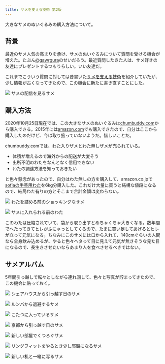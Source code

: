 ```yaml
---
title: サメを支える技術 第2版
---
```


大きなサメのぬいぐるみの購入方法について。

## 背景

最近のサメ人気の高まりを承け、サメのぬいぐるみについて質問を受ける機会が増えた。たぶん[@gawrgura](https://twitter.com/gawrgura)のせいだろう。最近質問したきた人は、サメ好きの友達にプレゼントするつもりらしい。いい友達だ。

これまでこういう質問に対しては昔書いた[サメを支える技術](/articles/2016-11-22-h)を紹介していたが、少し情報が古くなってきたので、この機会に新たに書き直すことにした。

![](/images/2020-10-25-shark-gura.jpg)
サメの配信を見るサメ

## 購入方法

2020年10月25日現在では、この大きなサメのぬいぐるみは[chumbuddy.com](https://www.chumbuddy.com/)から購入できる。2015年には[amazon.com](https://www.amazon.com/gp/product/B00KDKTWZG/)でも購入できたので、自分はここから購入したのだけど、今は取り扱っていないようだ。惜しいことだ。

chumbuddy.comでは、わた入りザメとわた無しザメが売られている。

- 体積が増えるので海外からの配送が大変そう
- 出所不明のわたをなんとなく信用できない
- わたの調達方法を知っておきたい

と色々懸念があったので、自分はわた無しの方を購入して、amazon.co.jpで[sofiaの手芸用わた](https://www.amazon.co.jp/dp/B007RSKAZ8/?tag=r7kamura07-22)を6kg分購入した。これだけ大量に買うと結構な値段になるので、結局わた有りの方とそこまで合計金額は変わらない。

![](/images/2020-10-25-shark-skin.jpg)
わたを詰める前のショッキングなサメ

![](/images/2020-10-25-shark-wadding.jpg)
サメに入れられる前のわた

このわたは圧縮されていて、袋から取り出すとめちゃくちゃ大きくなる。数年間でへたってきてヒレがふにゃっとしてくるので、たまに買い足してあげるとヒレが立って元気になる。ちなみにこのサメには口から入れて、140cmぐらいの人間なら全身飲み込めるが、やると色々ヘタって目に見えて元気が無さそうな見た目になるので、長生きさせたいならあまり人を食べさせるべきではない。

## サメアルバム

5年間引っ越しで転々としながら連れ回して、色々と写真が貯まってきたので、この機会に貼っておく。

![](/images/2020-10-25-shark-tokyo.jpg)
シェアハウスから引っ越す日のサメ

![](/images/2020-10-25-shark-roomba.jpg)
ルンバから退避するサメ

![](/images/2020-10-25-shark-kotatsu.jpg)
こたつに入っているサメ

![](/images/2020-10-25-shark-kyoto.jpg)
京都から引っ越す日のサメ

![](/images/2020-10-25-shark-kyoto-2.jpg)
新しい部屋でくつろぐサメ

![](/images/2020-10-25-shark-ringfit.jpg)
リングフィットをやるとき少し邪魔になるサメ

![](/images/2020-10-25-shark-desk.jpg)
新しい机と一緒に写るサメ
